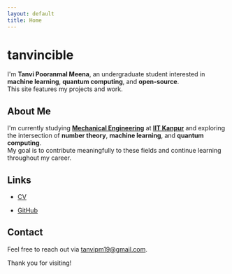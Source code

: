 ```yaml
---
layout: default
title: Home
---
```


# tanvincible

I'm **Tanvi Pooranmal Meena**, an undergraduate student interested in **machine learning**, **quantum computing**, and **open-source**.  
This site features my projects and work.

## About Me

I'm currently studying [**Mechanical Engineering**](https://www.iitk.ac.in/me/) at [**IIT Kanpur**](https://www.iitk.ac.in/) and exploring the intersection of **number theory**, **machine learning**, and **quantum computing**.  
My goal is to contribute meaningfully to these fields and continue learning throughout my career.

## Links

- [CV](https://drive.google.com/file/d/1X0k_9NCodCuM3C_k_VqecOmHQqGicRVN/view?usp=sharing)  

- [GitHub](https://github.com/tanvincible)  

## Contact

Feel free to reach out via [tanvipm19@gmail.com](mailto:tanvipm19@gmail.com).

Thank you for visiting!
